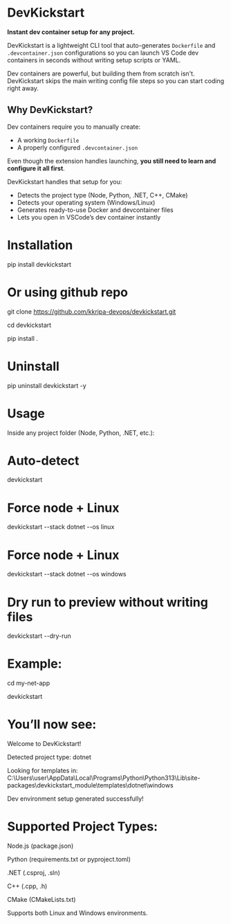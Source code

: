 # DevKickstart

**Instant dev container setup for any project.**  

DevKickstart is a lightweight CLI tool that auto-generates `Dockerfile` and `.devcontainer.json` configurations so you can launch VS Code dev containers in seconds without writing setup scripts or YAML.

Dev containers are powerful, but building them from scratch isn't. DevKickstart skips the main writing config file steps so you can start coding right away.


## Why DevKickstart?

Dev containers require you to manually create:
- A working `Dockerfile`
- A properly configured `.devcontainer.json`

Even though the extension handles launching, **you still need to learn and configure it all first**.

DevKickstart handles that setup for you:
- Detects the project type (Node, Python, .NET, C++, CMake)
- Detects your operating system (Windows/Linux)
- Generates ready-to-use Docker and devcontainer files
- Lets you open in VSCode’s dev container instantly

# Installation

pip install devkickstart

# Or using github repo

git clone https://github.com/kkripa-devops/devkickstart.git

cd devkickstart

pip install .

# Uninstall

pip uninstall devkickstart -y

# Usage

Inside any project folder (Node, Python, .NET, etc.):

# Auto-detect
devkickstart

# Force node + Linux

devkickstart --stack dotnet --os linux

# Force node + Linux

devkickstart --stack dotnet --os windows

# Dry run to preview without writing files

devkickstart --dry-run

# Example:

cd my-net-app

devkickstart

# You’ll now see:

Welcome to DevKickstart!

Detected project type: dotnet

Looking for templates in: C:\Users\user\AppData\Local\Programs\Python\Python313\Lib\site-packages\devkickstart_module\templates\dotnet\windows

Dev environment setup generated successfully!


# Supported Project Types:

 Node.js (package.json)

 Python (requirements.txt or pyproject.toml)

 .NET (.csproj, .sln)

 C++ (.cpp, .h)

 CMake (CMakeLists.txt)

Supports both Linux and Windows environments.
